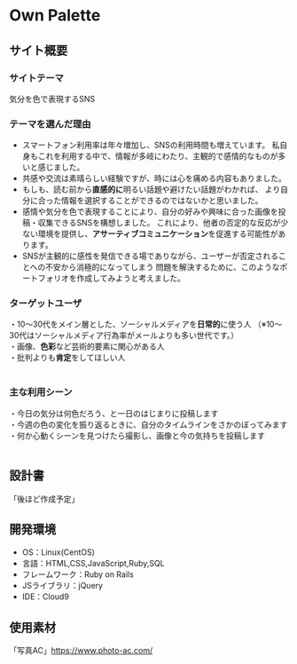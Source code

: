 # Own Palette

## サイト概要
### サイトテーマ
気分を色で表現するSNS
​
### テーマを選んだ理由
- スマートフォン利用率は年々増加し、SNSの利用時間も増えています。
  私自身もこれを利用する中で、情報が多岐にわたり、主観的で感情的なものが多いと感じました。
- 共感や交流は素晴らしい経験ですが、時には心を痛める内容もありました。
- もしも、読む前から**直感的に**明るい話題や避けたい話題がわかれば、
  より自分に合った情報を選択することができるのではないかと思いました。
- 感情や気分を色で表現することにより、自分の好みや興味に合った画像を投稿・収集できるSNSを構想しました。
  これにより、他者の否定的な反応が少ない環境を提供し、**アサーティブコミュニケーション**を促進する可能性があります。
- SNSが主観的に感性を発信できる場でありながら、ユーザーが否定されることへの不安から消極的になってしまう
  問題を解決するために、このようなポートフォリオを作成してみようと考えました。
​
### ターゲットユーザ
・10～30代をメイン層とした、ソーシャルメディアを**日常的**に使う人
（※10～30代はソーシャルメディア行為率がメールよりも多い世代です。）  
・画像、**色彩**など芸術的要素に関心がある人  
・批判よりも**肯定**をしてほしい人  
​
### 主な利用シーン
・今日の気分は何色だろう、と一日のはじまりに投稿します  
・今週の色の変化を振り返るときに、自分のタイムラインをさかのぼってみます  
・何か心動くシーンを見つけたら撮影し、画像と今の気持ちを投稿します  
​
## 設計書
「後ほど作成予定」
​
## 開発環境
- OS：Linux(CentOS)
- 言語：HTML,CSS,JavaScript,Ruby,SQL
- フレームワーク：Ruby on Rails
- JSライブラリ：jQuery
- IDE：Cloud9
​
## 使用素材
「写真AC」https://www.photo-ac.com/

<!--## 作者-->

<!--## アプリケーションの詳細な説明-->

<!--## 実装した機能-->
